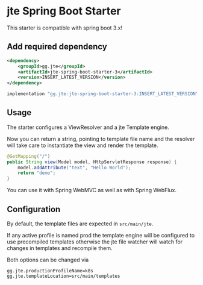# jte Spring Boot Starter

This starter is compatible with spring boot 3.x!

## Add required dependency

````xml
<dependency>
    <groupId>gg.jte</groupId>
    <artifactId>jte-spring-boot-starter-3</artifactId>
    <version>INSERT_LATEST_VERSION</version>
</dependency>
````

````groovy
implementation "gg.jte:jte-spring-boot-starter-3:INSERT_LATEST_VERSION"
````

## Usage

The starter configures a ViewResolver and a jte Template engine.

Now you can return a string, pointing to template file name and the resolver will take care to instantiate the view and render the template.

````java
@GetMapping("/") 
public String view(Model model, HttpServletResponse response) {
    model.addAttribute("text", "Hello World");
    return "demo";
}
````

You can use it with Spring WebMVC as well as with Spring WebFlux.

## Configuration 

By default, the template files are expected in `src/main/jte`.

If any active profile is named prod the template engine will be configured
to use precompiled templates otherwise the jte file watcher will watch for changes in templates and recompile them.

Both options can be changed via

````
gg.jte.productionProfileName=k8s
gg.jte.templateLocation=src/main/templates
````


